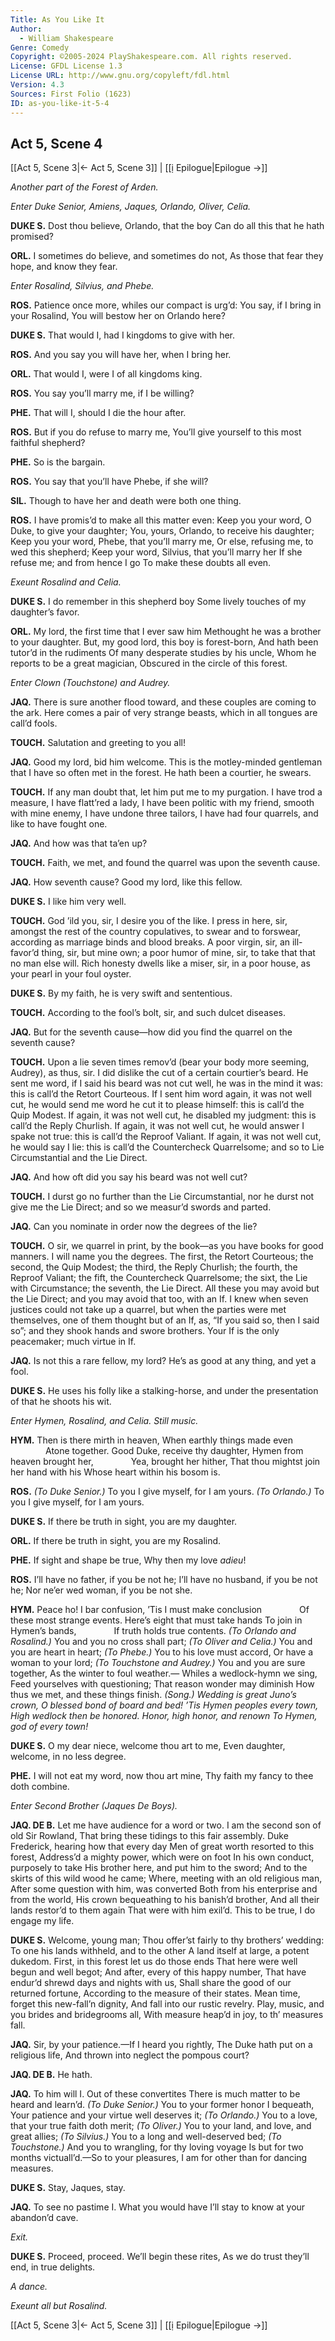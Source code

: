 ```yaml
---
Title: As You Like It
Author: 
  - William Shakespeare
Genre: Comedy
Copyright: ©2005-2024 PlayShakespeare.com. All rights reserved.
License: GFDL License 1.3
License URL: http://www.gnu.org/copyleft/fdl.html
Version: 4.3
Sources: First Folio (1623)
ID: as-you-like-it-5-4
---
```


## Act 5, Scene 4
[[Act 5, Scene 3|← Act 5, Scene 3]] | [[ị Epilogue|Epilogue →]]

*Another part of the Forest of Arden.*

*Enter Duke Senior, Amiens, Jaques, Orlando, Oliver, Celia.*

**DUKE S.**
Dost thou believe, Orlando, that the boy
Can do all this that he hath promised?

**ORL.**
I sometimes do believe, and sometimes do not,
As those that fear they hope, and know they fear.

*Enter Rosalind, Silvius, and Phebe.*

**ROS.**
Patience once more, whiles our compact is urg’d:
You say, if I bring in your Rosalind,
You will bestow her on Orlando here?

**DUKE S.**
That would I, had I kingdoms to give with her.

**ROS.**
And you say you will have her, when I bring her.

**ORL.**
That would I, were I of all kingdoms king.

**ROS.**
You say you’ll marry me, if I be willing?

**PHE.**
That will I, should I die the hour after.

**ROS.**
But if you do refuse to marry me,
You’ll give yourself to this most faithful shepherd?

**PHE.**
So is the bargain.

**ROS.**
You say that you’ll have Phebe, if she will?

**SIL.**
Though to have her and death were both one thing.

**ROS.**
I have promis’d to make all this matter even:
Keep you your word, O Duke, to give your daughter;
You, yours, Orlando, to receive his daughter;
Keep you your word, Phebe, that you’ll marry me,
Or else, refusing me, to wed this shepherd;
Keep your word, Silvius, that you’ll marry her
If she refuse me; and from hence I go
To make these doubts all even.

*Exeunt Rosalind and Celia.*

**DUKE S.**
I do remember in this shepherd boy
Some lively touches of my daughter’s favor.

**ORL.**
My lord, the first time that I ever saw him
Methought he was a brother to your daughter.
But, my good lord, this boy is forest-born,
And hath been tutor’d in the rudiments
Of many desperate studies by his uncle,
Whom he reports to be a great magician,
Obscured in the circle of this forest.

*Enter Clown (Touchstone) and Audrey.*

**JAQ.**
There is sure another flood toward, and these couples are coming to the ark. Here comes a pair of very strange beasts, which in all tongues are call’d fools.

**TOUCH.**
Salutation and greeting to you all!

**JAQ.**
Good my lord, bid him welcome. This is the motley-minded gentleman that I have so often met in the forest. He hath been a courtier, he swears.

**TOUCH.**
If any man doubt that, let him put me to my purgation. I have trod a measure, I have flatt’red a lady, I have been politic with my friend, smooth with mine enemy, I have undone three tailors, I have had four quarrels, and like to have fought one.

**JAQ.**
And how was that ta’en up?

**TOUCH.**
Faith, we met, and found the quarrel was upon the seventh cause.

**JAQ.**
How seventh cause? Good my lord, like this fellow.

**DUKE S.**
I like him very well.

**TOUCH.**
God ’ild you, sir, I desire you of the like. I press in here, sir, amongst the rest of the country copulatives, to swear and to forswear, according as marriage binds and blood breaks. A poor virgin, sir, an ill-favor’d thing, sir, but mine own; a poor humor of mine, sir, to take that that no man else will. Rich honesty dwells like a miser, sir, in a poor house, as your pearl in your foul oyster.

**DUKE S.**
By my faith, he is very swift and sententious.

**TOUCH.**
According to the fool’s bolt, sir, and such dulcet diseases.

**JAQ.**
But for the seventh cause—how did you find the quarrel on the seventh cause?

**TOUCH.**
Upon a lie seven times remov’d (bear your body more seeming, Audrey), as thus, sir. I did dislike the cut of a certain courtier’s beard. He sent me word, if I said his beard was not cut well, he was in the mind it was: this is call’d the Retort Courteous. If I sent him word again, it was not well cut, he would send me word he cut it to please himself: this is call’d the Quip Modest. If again, it was not well cut, he disabled my judgment: this is call’d the Reply Churlish. If again, it was not well cut, he would answer I spake not true: this is call’d the Reproof Valiant. If again, it was not well cut, he would say I lie: this is call’d the Countercheck Quarrelsome; and so to Lie Circumstantial and the Lie Direct.

**JAQ.**
And how oft did you say his beard was not well cut?

**TOUCH.**
I durst go no further than the Lie Circumstantial, nor he durst not give me the Lie Direct; and so we measur’d swords and parted.

**JAQ.**
Can you nominate in order now the degrees of the lie?

**TOUCH.**
O sir, we quarrel in print, by the book—as you have books for good manners. I will name you the degrees. The first, the Retort Courteous; the second, the Quip Modest; the third, the Reply Churlish; the fourth, the Reproof Valiant; the fift, the Countercheck Quarrelsome; the sixt, the Lie with Circumstance; the seventh, the Lie Direct. All these you may avoid but the Lie Direct; and you may avoid that too, with an If. I knew when seven justices could not take up a quarrel, but when the parties were met themselves, one of them thought but of an If, as, “If you said so, then I said so”; and they shook hands and swore brothers. Your If is the only peacemaker; much virtue in If.

**JAQ.**
Is not this a rare fellow, my lord? He’s as good at any thing, and yet a fool.

**DUKE S.**
He uses his folly like a stalking-horse, and under the presentation of that he shoots his wit.

*Enter Hymen, Rosalind, and Celia. Still music.*

**HYM.**
Then is there mirth in heaven,
When earthly things made even
    Atone together.
Good Duke, receive thy daughter,
Hymen from heaven brought her,
    Yea, brought her hither,
That thou mightst join her hand with his
Whose heart within his bosom is.

**ROS.**
*(To Duke Senior.)*
To you I give myself, for I am yours.
*(To Orlando.)*
To you I give myself, for I am yours.

**DUKE S.**
If there be truth in sight, you are my daughter.

**ORL.**
If there be truth in sight, you are my Rosalind.

**PHE.**
If sight and shape be true,
Why then my love *adieu*!

**ROS.**
I’ll have no father, if you be not he;
I’ll have no husband, if you be not he;
Nor ne’er wed woman, if you be not she.

**HYM.**
Peace ho! I bar confusion,
’Tis I must make conclusion
    Of these most strange events.
Here’s eight that must take hands
To join in Hymen’s bands,
    If truth holds true contents.
*(To Orlando and Rosalind.)*
You and you no cross shall part;
*(To Oliver and Celia.)*
You and you are heart in heart;
*(To Phebe.)*
You to his love must accord,
Or have a woman to your lord;
*(To Touchstone and Audrey.)*
You and you are sure together,
As the winter to foul weather.⁠—
Whiles a wedlock-hymn we sing,
Feed yourselves with questioning;
That reason wonder may diminish
How thus we met, and these things finish.
*(Song.)*
*Wedding is great Juno’s crown,*
*O blessed bond of board and bed!*
*’Tis Hymen peoples every town,*
*High wedlock then be honored.*
*Honor, high honor, and renown*
*To Hymen, god of every town!*

**DUKE S.**
O my dear niece, welcome thou art to me,
Even daughter, welcome, in no less degree.

**PHE.**
I will not eat my word, now thou art mine,
Thy faith my fancy to thee doth combine.

*Enter Second Brother (Jaques De Boys).*

**JAQ. DE B.**
Let me have audience for a word or two.
I am the second son of old Sir Rowland,
That bring these tidings to this fair assembly.
Duke Frederick, hearing how that every day
Men of great worth resorted to this forest,
Address’d a mighty power, which were on foot
In his own conduct, purposely to take
His brother here, and put him to the sword;
And to the skirts of this wild wood he came;
Where, meeting with an old religious man,
After some question with him, was converted
Both from his enterprise and from the world,
His crown bequeathing to his banish’d brother,
And all their lands restor’d to them again
That were with him exil’d. This to be true,
I do engage my life.

**DUKE S.**
Welcome, young man;
Thou offer’st fairly to thy brothers’ wedding:
To one his lands withheld, and to the other
A land itself at large, a potent dukedom.
First, in this forest let us do those ends
That here were well begun and well begot;
And after, every of this happy number,
That have endur’d shrewd days and nights with us,
Shall share the good of our returned fortune,
According to the measure of their states.
Mean time, forget this new-fall’n dignity,
And fall into our rustic revelry.
Play, music, and you brides and bridegrooms all,
With measure heap’d in joy, to th’ measures fall.

**JAQ.**
Sir, by your patience.—If I heard you rightly,
The Duke hath put on a religious life,
And thrown into neglect the pompous court?

**JAQ. DE B.**
He hath.

**JAQ.**
To him will I. Out of these convertites
There is much matter to be heard and learn’d.
*(To Duke Senior.)*
You to your former honor I bequeath,
Your patience and your virtue well deserves it;
*(To Orlando.)*
You to a love, that your true faith doth merit;
*(To Oliver.)*
You to your land, and love, and great allies;
*(To Silvius.)*
You to a long and well-deserved bed;
*(To Touchstone.)*
And you to wrangling, for thy loving voyage
Is but for two months victuall’d.—So to your pleasures,
I am for other than for dancing measures.

**DUKE S.**
Stay, Jaques, stay.

**JAQ.**
To see no pastime I. What you would have
I’ll stay to know at your abandon’d cave.

*Exit.*

**DUKE S.**
Proceed, proceed. We’ll begin these rites,
As we do trust they’ll end, in true delights.

*A dance.*

*Exeunt all but Rosalind.*

[[Act 5, Scene 3|← Act 5, Scene 3]] | [[ị Epilogue|Epilogue →]]